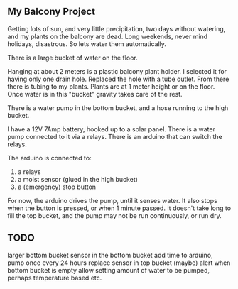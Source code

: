 My Balcony Project
----

Getting lots of sun, and very little precipitation, two days without watering,
and my plants on the balcony are dead. Long weekends, never mind holidays,
disastrous. So lets water them automatically.

There is a large bucket of water on the floor.

Hanging at about 2 meters is a plastic balcony plant holder. I selected it for
having only one drain hole. Replaced the hole with a tube outlet. From there
there is tubing to my plants. Plants are at 1 meter height or on the floor.
Once water is in this "bucket" gravity takes care of the rest.

There is a water pump in the bottom bucket, and a hose running to the high
bucket.

I have a 12V 7Amp battery, hooked up to a solar panel. There is a water pump
connected to it via a relays. There is an arduino that can switch the relays.

The arduino is connected to:
1. a relays
2. a moist sensor (glued in the high bucket)
3. a (emergency) stop button

For now, the arduino drives the pump, until it senses water. It also stops when the button is pressed, or when 1 minute passed. It doesn't take long to fill the top bucket, and the pump may not be run continuously, or run dry.

TODO
----

larger bottom bucket
sensor in the bottom bucket
add time to arduino, pump once every 24 hours
replace sensor in top bucket (maybe)
alert when bottom bucket is empty
allow setting amount of water to be pumped, perhaps temperature based etc.

